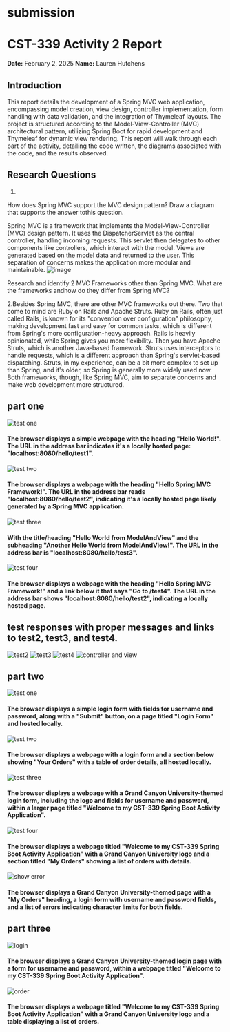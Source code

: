 # submission
# CST-339 Activity 2 Report

**Date:** February 2, 2025
**Name:** Lauren Hutchens

## Introduction

This report details the development of a Spring MVC web application, encompassing model creation, view design, controller implementation, form handling with data validation, and the integration of Thymeleaf layouts. The project is structured according to the Model-View-Controller (MVC) architectural pattern, utilizing Spring Boot for rapid development and Thymeleaf for dynamic view rendering.  This report will walk through each part of the activity, detailing the code written, the diagrams associated with the code, and the results observed.

## Research Questions
1.
How does Spring MVC support the MVC design pattern? Draw a diagram that supports the answer tothis question.

Spring MVC is a framework that implements the Model-View-Controller (MVC) design pattern. It uses the DispatcherServlet as the central controller, handling incoming requests. This servlet then delegates to other components like controllers, which interact with the model. Views are generated based on the model data and returned to the user. This separation of concerns makes the application more modular and maintainable.
![image](https://github.com/user-attachments/assets/aed01ae4-bb1b-4681-9008-260094bf443e)

Research and identify 2 MVC Frameworks other than Spring MVC. What are the frameworks andhow do they differ from Spring MVC?

2.Besides Spring MVC, there are other MVC frameworks out there. Two that come to mind are Ruby on Rails and Apache Struts. Ruby on Rails, often just called Rails, is known for its "convention over configuration" philosophy, making development fast and easy for common tasks, which is different from Spring's more configuration-heavy approach. Rails is heavily opinionated, while Spring gives you more flexibility. Then you have Apache Struts, which is another Java-based framework. Struts uses interceptors to handle requests, which is a different approach than Spring's servlet-based dispatching. Struts, in my experience, can be a bit more complex to set up than Spring, and it's older, so Spring is generally more widely used now. Both frameworks, though, like Spring MVC, aim to separate concerns and make web development more structured.

## part one
![test one](img/img.png)
#### The browser displays a simple webpage with the heading "Hello World!".  The URL in the address bar indicates it's a locally hosted page: "localhost:8080/hello/test1". 
![test two](img/img_1.png)
#### The browser displays a webpage with the heading "Hello Spring MVC Framework!". The URL in the address bar reads "localhost:8080/hello/test2", indicating it's a locally hosted page likely generated by a Spring MVC application.
![test three](img/img_2.png)
#### With the title/heading "Hello World from ModelAndView" and the subheading "Another Hello World from ModelAndView!". The URL in the address bar is "localhost:8080/hello/test3".
![test four](img/img_3.png)
#### The browser displays a webpage with the heading "Hello Spring MVC Framework!" and a link below it that says "Go to /test4".  The URL in the address bar shows "localhost:8080/hello/test2", indicating a locally hosted page.


## test responses with proper messages and links to test2, test3, and test4.

![test2](img/img_4.png)
![test3](img/img_5.png)
![test4](img/img_6.png)
![controller and view](img/img_7.png)

## part two
![test one](../topic22/src/img/img.png)
#### The browser displays a simple login form with fields for username and password, along with a "Submit" button, on a page titled "Login Form" and hosted locally.
![test two](../topic22/src/img/img_1.png)
#### The browser displays a webpage with a login form and a section below showing "Your Orders" with a table of order details, all hosted locally.
![test three](../topic22/src/img/img_2.png)
#### The browser displays a webpage with a Grand Canyon University-themed login form, including the logo and fields for username and password, within a larger page titled "Welcome to my CST-339 Spring Boot Activity Application".
![test four](../topic22/src/img/img_3.png)
#### The browser displays a webpage titled "Welcome to my CST-339 Spring Boot Activity Application" with a Grand Canyon University logo and a section titled "My Orders" showing a list of orders with details.
![show error](../topic22/src/img/img_4.png)
#### The browser displays a Grand Canyon University-themed page with a "My Orders" heading, a login form with username and password fields, and a list of errors indicating character limits for both fields.

## part three
![login](../topic22/src/img/img_2.png)
#### The browser displays a Grand Canyon University-themed login page with a form for username and password, within a webpage titled "Welcome to my CST-339 Spring Boot Activity Application".
![order](../topic22/src/img/img_3.png)
#### The browser displays a webpage titled "Welcome to my CST-339 Spring Boot Activity Application" with a Grand Canyon University logo and a table displaying a list of orders.
